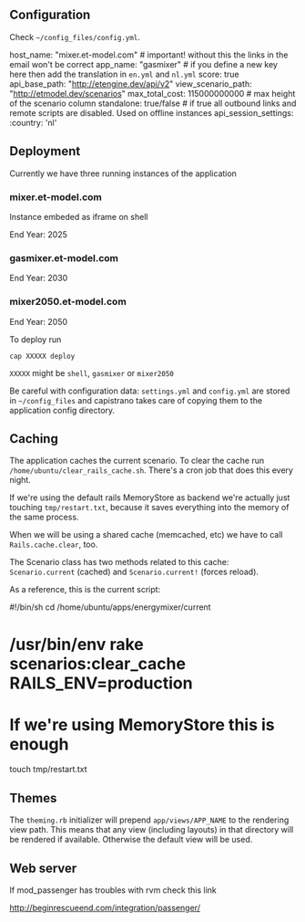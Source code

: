 ## Configuration

Check `~/config_files/config.yml`.
  
  host_name: "mixer.et-model.com" # important! without this the links in the email won't be correct
	app_name: "gasmixer" # if you define a new key here then add the translation in `en.yml` and `nl.yml`
	score: true
	api_base_path:      "http://etengine.dev/api/v2"
	view_scenario_path: "http://etmodel.dev/scenarios"
	max_total_cost: 115000000000 # max height of the scenario column
	standalone: true/false # if true all outbound links and remote scripts are disabled. Used on offline instances
	api_session_settings:
	  :country: 'nl'

  


## Deployment

Currently we have three running instances of the application

### mixer.et-model.com

Instance embeded as iframe on shell

End Year: 2025

### gasmixer.et-model.com

End Year: 2030

### mixer2050.et-model.com

End Year: 2050


To deploy run

	cap XXXXX deploy

`XXXXX` might be `shell`, `gasmixer` or `mixer2050`

Be careful with configuration data: `settings.yml` and `config.yml` are stored in `~/config_files` and 
capistrano takes care of copying them to the application config directory.

## Caching

The application caches the current scenario. To clear the cache run
`/home/ubuntu/clear_rails_cache.sh`. There's a cron job that does this
every night.

If we're using the default rails MemoryStore as backend we're actually just
touching `tmp/restart.txt`, because it saves everything into the memory
of the same process.

When we will be using a shared cache (memcached, etc) we have to call
`Rails.cache.clear`, too.

The Scenario class has two methods related to this cache: `Scenario.current`
(cached) and `Scenario.current!` (forces reload).

As a reference, this is the current script:

  #!/bin/sh
  cd /home/ubuntu/apps/energymixer/current
  # /usr/bin/env rake scenarios:clear_cache RAILS_ENV=production
  # If we're using MemoryStore this is enough
  touch tmp/restart.txt
 
## Themes

The `theming.rb` initializer will prepend `app/views/APP_NAME` to the rendering view path. This means
that any view (including layouts) in that directory will be rendered if available. Otherwise the default
view will be used.

## Web server

If mod_passenger has troubles with rvm check this link

  http://beginrescueend.com/integration/passenger/

